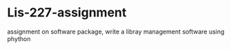 # Lis-227-assignment
assignment on software package, write a libray management software using phython
